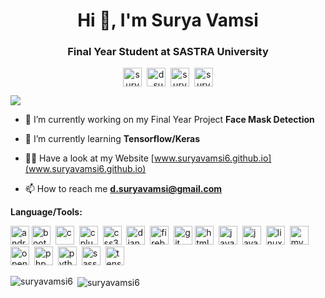 <h1 align="center">Hi 👋, I'm Surya Vamsi</h1>
<h3 align="center">Final Year Student at SASTRA University</h3>
<p align="center">
<a href="https://dev.to/suryavamsi6" target="blank"><img align="center" src="https://cdn.jsdelivr.net/npm/simple-icons@3.0.1/icons/dev-dot-to.svg" alt="suryavamsi6" height="30" width="30" /></a>&nbsp;
<a href="https://twitter.com/d_suryavamsi" target="blank"><img align="center" src="https://cdn.jsdelivr.net/npm/simple-icons@3.0.1/icons/twitter.svg" alt="d_suryavamsi" height="30" width="30" /></a>&nbsp;
<a href="https://linkedin.com/in/surya-vamsi-d-78bb58111" target="blank"><img align="center" src="https://cdn.jsdelivr.net/npm/simple-icons@3.0.1/icons/linkedin.svg" alt="surya-vamsi-d-78bb58111" height="30" width="30" /></a>&nbsp;
<a href="https://www.reddit.com/user/suryavamsi06" targe="blank"><img align="center" src='https://cdn.jsdelivr.net/npm/simple-icons@3.0.1/icons/reddit.svg' alt='suryavamsi06' height='30' width="30"></a>
</p>
<img align="center" src="https://komarev.com/ghpvc/?username=your-github-suryavamsi6&style=flat-square&color=ff69b4"/>

- 🔭 I’m currently working on my Final Year Project **Face Mask Detection**

- 🌱 I’m currently learning **Tensorflow/Keras**

- 👨‍💻 Have a look at my Website [www.suryavamsi6.github.io](www.suryavamsi6.github.io)

- 📫 How to reach me **d.suryavamsi@gmail.com**

**Language/Tools:**
<!-- BLOG-POST-LIST:START -->
<!-- BLOG-POST-LIST:END -->

<p align="left"><img src="https://devicons.github.io/devicon/devicon.git/icons/android/android-original-wordmark.svg" alt="android" height="30" width="30"/> <img src="https://devicons.github.io/devicon/devicon.git/icons/bootstrap/bootstrap-plain.svg" alt="bootstrap"  height="30" width="30"/>&nbsp; <img src="https://devicons.github.io/devicon/devicon.git/icons/c/c-original.svg" alt="c"  height="30" width="30"/> &nbsp;<img src="https://devicons.github.io/devicon/devicon.git/icons/cplusplus/cplusplus-original.svg" alt="cplusplus"  height="30" width="30"/>&nbsp; <img src="https://devicons.github.io/devicon/devicon.git/icons/css3/css3-original-wordmark.svg" alt="css3"  height="30" width="30"/>&nbsp; <img src="https://devicons.github.io/devicon/devicon.git/icons/django/django-original.svg" alt="django"  height="30" width="30"/>&nbsp; <img src="https://www.vectorlogo.zone/logos/firebase/firebase-icon.svg" alt="firebase"  height="30" width="30"/>&nbsp; <img src="https://www.vectorlogo.zone/logos/git-scm/git-scm-icon.svg" alt="git"  height="30" width="30"/> <img src="https://devicons.github.io/devicon/devicon.git/icons/html5/html5-original-wordmark.svg" alt="html5"  height="30" width="30"/> &nbsp;<img src="https://devicons.github.io/devicon/devicon.git/icons/java/java-original-wordmark.svg" alt="java"  height="30" width="30"/> &nbsp;<img src="https://devicons.github.io/devicon/devicon.git/icons/javascript/javascript-original.svg" alt="javascript"  height="30" width="30"/>&nbsp; <img src="https://devicons.github.io/devicon/devicon.git/icons/linux/linux-original.svg" alt="linux"  height="30" width="30"/>&nbsp; <img src="https://devicons.github.io/devicon/devicon.git/icons/mysql/mysql-original-wordmark.svg" alt="mysql" height="30" width="30"/> &nbsp;<img src="https://www.vectorlogo.zone/logos/opencv/opencv-icon.svg" alt="opencv"  height="30" width="30"/>&nbsp; <img src="https://devicons.github.io/devicon/devicon.git/icons/php/php-original.svg" alt="php" height="30" width="30"/>&nbsp; <img src="https://devicons.github.io/devicon/devicon.git/icons/python/python-original.svg" alt="python"  height="30" width="30"/>&nbsp; <img src="https://devicons.github.io/devicon/devicon.git/icons/sass/sass-original.svg" alt="sass"  height="30" width="30"/> &nbsp;<img src="https://www.vectorlogo.zone/logos/tensorflow/tensorflow-icon.svg" alt="tensorflow"  height="30" width="30"/></p><p><img align="left" src="https://github-readme-stats.vercel.app/api/top-langs/?username=suryavamsi6&theme=dracula" alt="suryavamsi6" /></p>

<p>&nbsp;<img align="center" src="https://github-readme-stats.vercel.app/api?username=suryavamsi6&show_icons=true&theme=dracula" alt="suryavamsi6" /></p>



